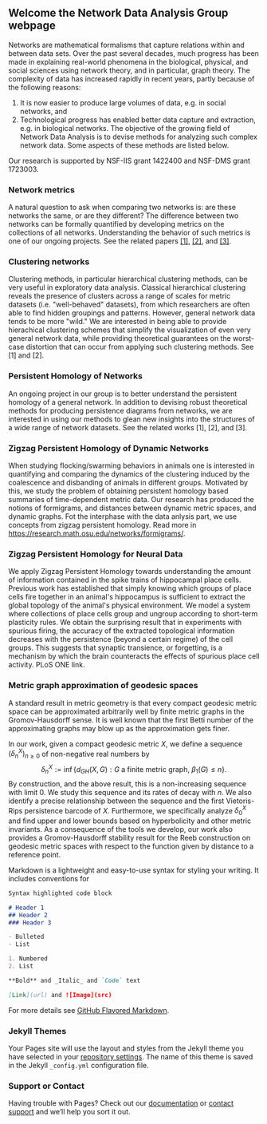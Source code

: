 ## Welcome the Network Data Analysis Group webpage

Networks are mathematical formalisms that capture relations within and between data sets. Over the past several decades, much progress has been made in explaining real-world phenomena in the biological, physical, and social sciences using network theory, and in particular, graph theory. The complexity of data has increased rapidly in recent years, partly because of the following reasons: 
1. It is now easier to produce large volumes of data, e.g. in social networks, and 
2. Technological progress has enabled better data capture and extraction, e.g. in biological networks. The objective of the growing field of Network Data Analysis is to devise methods for analyzing such complex network data. Some aspects of these methods are listed below.

Our research is supported by NSF-IIS grant 1422400 and NSF-DMS grant 1723003.

### Network metrics
A natural question to ask when comparing two networks is: are these networks the same, or are they different? The difference between two networks can be formally quantified by developing metrics on the collections of all networks. Understanding the behavior of such metrics is one of our ongoing projects. See the related papers [[1]](https://arxiv.org/abs/1708.04727), [[2]](https://arxiv.org/abs/1804.02820), and [[3]](https://arxiv.org/abs/1808.04337).


### Clustering networks
Clustering methods, in particular hierarchical clustering methods, can be very useful in exploratory data analysis. Classical hierarchical clustering reveals the presence of clusters across a range of scales for metric datasets (i.e. "well-behaved" datasets), from which researchers are often able to find hidden groupings and patterns. However, general network data tends to be more "wild." We are interested in being able to provide hierachical clustering schemes that simplify the visualization of even very general network data, while providing theoretical guarantees on the worst-case distortion that can occur from applying such clustering methods. See [1] and [2].

### Persistent Homology of Networks
An ongoing project in our group is to better understand the persistent homology of a general network. In addition to devising robust theoretical methods for producing persistence diagrams from networks, we are interested in using our methods to glean new insights into the structures of a wide range of network datasets. See the related works [1], [2], and [3].

### Zigzag Persistent Homology of Dynamic Networks
When studying flocking/swarming behaviors in animals one is interested in quantifying and comparing the dynamics of the clustering induced by the coalescence and disbanding of animals in different groups. Motivated by this, we study the problem of obtaining persistent homology based summaries of time-dependent metric data. Our research has produced the notions of formigrams, and distances between dynamic metric spaces, and dynamic graphs. Fot the interphase with the data anlysis part, we use concepts from zigzag persistent homology. Read more in https://research.math.osu.edu/networks/formigrams/.

### Zigzag Persistent Homology for Neural Data
We apply Zigzag Persistent Homology towards understanding the amount of information contained in the spike trains of hippocampal place cells. Previous work has established that simply knowing which groups of place cells fire together in an animal's hippocampus is sufficient to extract the global topology of the animal's physical environment. We model a system where collections of place cells group and ungroup according to short-term plasticity rules. We obtain the surprising result that in experiments with spurious firing, the accuracy of the extracted topological information decreases with the persistence (beyond a certain regime) of the cell groups. This suggests that synaptic transience, or forgetting, is a mechanism by which the brain counteracts the effects of spurious place cell activity. PLoS ONE link.

### Metric graph approximation of geodesic spaces
A standard result in metric geometry is that every compact geodesic metric space can be  approximated arbitrarily well by finite metric graphs in the Gromov-Hausdorff sense. It is well known that the  first Betti number of the approximating graphs may blow up as the approximation  gets finer.

In our work, given a compact geodesic metric $X$, we define a sequence $(\delta^X_n)_{n \geq 0}$ of non-negative real numbers by $$\delta^X_n:=\inf \{d_{GH}(X,G): G \text{ a finite metric graph, } \beta_1(G)\leq n \}.$$
 By construction, and the above result, this is a non-increasing sequence with limit $0$. We study this sequence and its rates of decay with $n$. We also identify a precise relationship between the sequence and the first Vietoris-Rips persistence barcode of $X$. Furthermore, we specifically analyze $\delta_0^X$  and find upper and lower bounds based on hyperbolicity and other metric invariants. As a consequence of the tools we develop, our work also provides a Gromov-Hausdorff stability result for the Reeb construction on geodesic metric spaces with respect to the function  given by distance to a reference point.




Markdown is a lightweight and easy-to-use syntax for styling your writing. It includes conventions for

```markdown
Syntax highlighted code block

# Header 1
## Header 2
### Header 3

- Bulleted
- List

1. Numbered
2. List

**Bold** and _Italic_ and `Code` text

[Link](url) and ![Image](src)
```

For more details see [GitHub Flavored Markdown](https://guides.github.com/features/mastering-markdown/).

### Jekyll Themes

Your Pages site will use the layout and styles from the Jekyll theme you have selected in your [repository settings](https://github.com/ndag/ndag.github.io/settings). The name of this theme is saved in the Jekyll `_config.yml` configuration file.

### Support or Contact

Having trouble with Pages? Check out our [documentation](https://help.github.com/categories/github-pages-basics/) or [contact support](https://github.com/contact) and we’ll help you sort it out.
